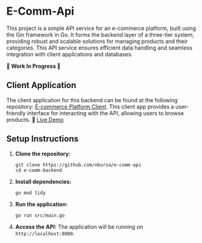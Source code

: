 # E-Comm-Api

This project is a simple API service for an e-commerce platform, built using the Gin framework in Go. It forms the backend layer of a three-tier system, providing robust and scalable solutions for managing products and their categories. This API service ensures efficient data handling and seamless integration with client applications and databases.

**🚧 Work In Progress 🚧**

## Client Application

The client application for this backend can be found at the following repository: [E-commerce Platform Client](https://github.com/nbursa/e-comm-client). This client app provides a user-friendly interface for interacting with the API, allowing users to browse products. 🚀 [Live Demo](https://shop.nenadbursac.com)

## Setup Instructions

1. **Clone the repository:**

   ```
   git clone https://github.com/nbursa/e-comm-api
   cd e-comm-backend
   ```

2. **Install dependencies:**

   ```
   go mod tidy
   ```

3. **Run the application:**

   ```
   go run src/main.go
   ```

4. **Access the API:**
   The application will be running on `http://localhost:8080`.
